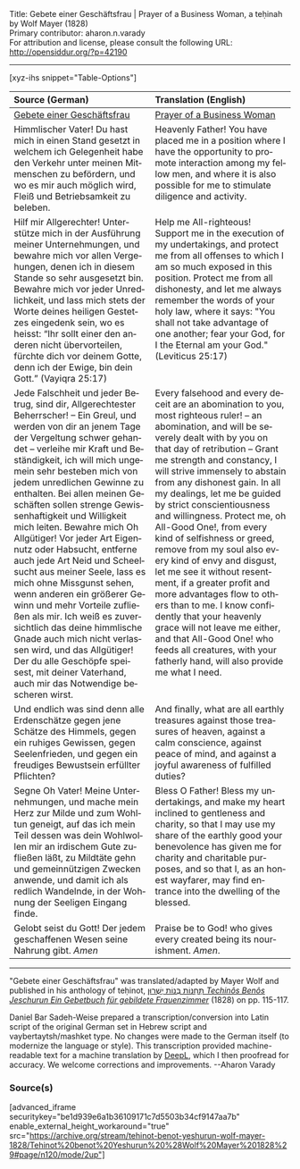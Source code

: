 <html>
<head></head>
<body>
Title: Gebete einer Geschäftsfrau | Prayer of a Business Woman, a teḥinah by Wolf Mayer (1828)<br />
Primary contributor: aharon.n.varady<br />
For attribution and license, please consult the following URL: <a href="http://opensiddur.org/?p=42190">http://opensiddur.org/?p=42190</a>
<p />
<hr />

[xyz-ihs snippet="Table-Options"]<table style="margin-left: auto; margin-right: auto;" class="draggable">
<thead><tr><th id="x" style="text-align: left;">Source (German)</th><th style="text-align: left;">Translation (English)</th></tr></thead>
<tbody>
<tr><td style="vertical-align:top;">
<div class="german" lang="de">
<u>Gebete einer Geschäftsfrau</u>
</div></td>

<td style="vertical-align:top;">
<div class="english" lang="en">
<u>Prayer of a Business Woman</u>
</div></td></tr>


<tr><td style="vertical-align:top;">
<div class="german" lang="de">
Himmlischer Vater! Du hast mich in einen Stand gesetzt in welchem ich Gelegenheit habe den Verkehr unter meinen Mitmenschen zu befördern, und wo es mir auch möglich wird, Fleiß und Betriebsamkeit zu beleben.
</div></td>

<td style="vertical-align:top;">
<div class="english" lang="en">
Heavenly Father! You have placed me in a position where I have the opportunity to promote interaction among my fellow men, and where it is also possible for me to stimulate diligence and activity.
</div></td></tr>


<tr><td style="vertical-align:top;">
<div class="german" lang="de">
Hilf mir Allgerechter! Unterstütze mich in der Ausführung meiner Unternehmungen, und bewahre mich vor allen Vergehungen, denen ich in diesem Stande so sehr ausgesetzt bin. Bewahre mich vor jeder Unredlichkeit, und lass mich stets der Worte deines heiligen Gestetzes eingedenk sein, wo es heisst: “Ihr sollt einer den anderen nicht übervorteilen, fürchte dich vor deinem Gotte, denn ich der Ewige, bin dein Gott.” <span class="citation">(Vayiqra 25:17)</span>
</div></td>

<td style="vertical-align:top;">
<div class="english" lang="en">
Help me All-righteous! Support me in the execution of my undertakings, and protect me from all offenses to which I am so much exposed in this position. Protect me from all dishonesty, and let me always remember the words of your holy law, where it says: "You shall not take advantage of one another; fear your God, for I the Eternal am your God." <span class="citation">(Leviticus 25:17)</span>
</div></td></tr>


<tr><td style="vertical-align:top;">
<div class="german" lang="de">
Jede Falschheit und jeder Betrug, sind dir, Allgerechtester Beherrscher! – Ein Greul, und werden von dir an jenem Tage der Vergeltung schwer gehandet – verleihe mir Kraft und Beständigkeit, ich will mich ungemein sehr besteben mich von jedem unredlichen Gewinne zu enthalten. Bei allen meinen Geschäften sollen strenge Gewissenhaftigkeit und Willigkeit mich leiten. Bewahre mich Oh Allgütiger! Vor jeder Art Eigennutz oder Habsucht, entferne auch jede Art Neid und Scheelsucht aus meiner Seele, lass es mich ohne Missgunst sehen, wenn anderen ein größerer Gewinn und mehr Vorteile zufließen als mir. Ich weiß es zuversichtlich das deine himmlische Gnade auch mich nicht verlassen wird, und das Allgütiger! Der du alle Geschöpfe speisest, mit deiner Vaterhand, auch mir das Notwendige bescheren wirst.
</div></td>

<td style="vertical-align:top;">
<div class="english" lang="en">
Every falsehood and every deceit are an abomination to you, most righteous ruler! – an abomination, and will be severely dealt with by you on that day of retribution – Grant me strength and constancy, I will strive immensely to abstain from any dishonest gain. In all my dealings, let me be guided by strict conscientiousness and willingness. Protect me, oh All-Good One!, from every kind of selfishness or greed, remove from my soul also every kind of envy and disgust, let me see it without resentment, if a greater profit and more advantages flow to others than to me. I know confidently that your heavenly grace will not leave me either, and that All-Good One! who feeds all creatures, with your fatherly hand, will also provide me what I need.
</div></td></tr>


<tr><td style="vertical-align:top;">
<div class="german" lang="de">
Und endlich was sind denn alle Erdenschätze gegen jene Schätze des Himmels, gegen ein ruhiges Gewissen, gegen Seelenfrieden, und gegen ein freudiges Bewustsein erfüllter Pflichten?
</div></td>

<td style="vertical-align:top;">
<div class="english" lang="en">
And finally, what are all earthly treasures against those treasures of heaven, against a calm conscience, against peace of mind, and against a joyful awareness of fulfilled duties?
</div></td></tr>


<tr><td style="vertical-align:top;">
<div class="german" lang="de">
Segne Oh Vater! Meine Unternehmungen, und mache mein Herz zur Milde und zum Wohltun geneigt, auf das ich mein Teil dessen was dein Wohlwollen mir an irdischem Gute zufließen läßt, zu Mildtäte gehn und gemeinnützigen Zwecken anwende, und damit ich als redlich Wandelnde, in der Wohnung der Seeligen Eingang finde.
</div></td>

<td style="vertical-align:top;">
<div class="english" lang="en">
Bless O Father! Bless my undertakings, and make my heart inclined to gentleness and charity, so that I may use my share of the earthly good your benevolence has given me for charity and charitable purposes, and so that I, as an honest wayfarer, may find entrance into the dwelling of the blessed.
</div></td></tr>


<tr><td style="vertical-align:top;">
<div class="german" lang="de">
Gelobt seist du Gott! Der jedem geschaffenen Wesen seine Nahrung gibt. <em>Amen</em>
</div></td>

<td style="vertical-align:top;">
<div class="english" lang="en">
Praise be to God! who gives every created being its nourishment. <em>Amen</em>.
</div></td></tr>
</tbody></table>

<hr />

"Gebete einer Geschäftsfrau" was translated/adapted by Mayer Wolf and published in his anthology of teḥinot, <a href="/?p=42172"><span class="hebrew">תְּחִנּוֹת בְּנוֹת יְשֻׁרוּן</span> <em>Techinôs Benôs Jeschurun Ein Gebetbuch für gebildete Frauenzimmer</em></a> (1828) on pp. 115-117.

Daniel Bar Sadeh-Weise prepared a transcription/conversion into Latin script of the original German set in Hebrew script and vaybertaytsh/mashket type. No changes were made to the German itself (to modernize the language or style). This transcription provided machine-readable text for a machine translation by <a href="https://www.deepl.com/en/translator">DeepL</a>, which I then proofread for accuracy. We welcome corrections and improvements. --Aharon Varady


<h3>Source(s)</h3>

[advanced_iframe securitykey="be1d939e6a1b36109171c7d5503b34cf9147aa7b" enable_external_height_workaround="true" src="https://archive.org/stream/tehinot-benot-yeshurun-wolf-mayer-1828/Tehinot%20benot%20Yeshurun%20%28Wolf%20Mayer%201828%29#page/n120/mode/2up"]

&nbsp;

</body>
</html>